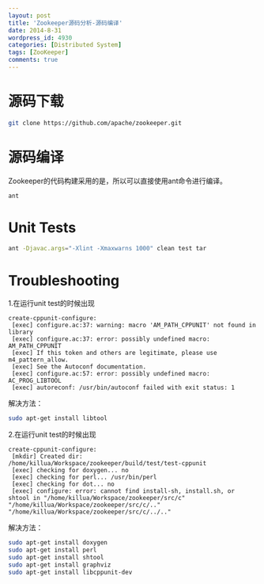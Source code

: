 ```yaml
---
layout: post
title: 'Zookeeper源码分析-源码编译'
date: 2014-8-31
wordpress_id: 4930
categories: [Distributed System]
tags: [ZooKeeper]
comments: true
---
```


# 源码下载

``` bash
git clone https://github.com/apache/zookeeper.git
```

# 源码编译
Zookeeper的代码构建采用的是，所以可以直接使用ant命令进行编译。
``` bash
ant
```

# Unit Tests

``` bash
ant -Djavac.args="-Xlint -Xmaxwarns 1000" clean test tar
```

# Troubleshooting
1.在运行unit test的时候出现

```
create-cppunit-configure:
 [exec] configure.ac:37: warning: macro 'AM_PATH_CPPUNIT' not found in library
 [exec] configure.ac:37: error: possibly undefined macro: AM_PATH_CPPUNIT
 [exec] If this token and others are legitimate, please use m4_pattern_allow.
 [exec] See the Autoconf documentation.
 [exec] configure.ac:57: error: possibly undefined macro: AC_PROG_LIBTOOL
 [exec] autoreconf: /usr/bin/autoconf failed with exit status: 1
```

解决方法：

``` bash
sudo apt-get install libtool
```

2.在运行unit test的时候出现

```
create-cppunit-configure:
 [mkdir] Created dir: /home/killua/Workspace/zookeeper/build/test/test-cppunit
 [exec] checking for doxygen... no
 [exec] checking for perl... /usr/bin/perl
 [exec] checking for dot... no
 [exec] configure: error: cannot find install-sh, install.sh, or shtool in "/home/killua/Workspace/zookeeper/src/c" "/home/killua/Workspace/zookeeper/src/c/.." "/home/killua/Workspace/zookeeper/src/c/../.."
```

解决方法：

``` bash
sudo apt-get install doxygen
sudo apt-get install perl
sudo apt-get install shtool
sudo apt-get install graphviz
sudo apt-get install libcppunit-dev
```


